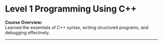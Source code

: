 ﻿# Level 1 Programming Using C++ 

**Course Overview:**  
Learned the essentials of C++ syntax, writing structured programs, and debugging effectively.  

---
